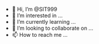 - 👋 Hi, I’m @SIT999
- 👀 I’m interested in ...
- 🌱 I’m currently learning ...
- 💞️ I’m looking to collaborate on ...
- 📫 How to reach me ...

<!---
SIT999/SIT999 is a ✨ special ✨ repository because its `README.md` (this file) appears on your GitHub profile.
You can click the Preview link to t
